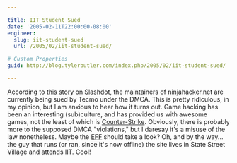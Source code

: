 ```yaml
---

title: IIT Student Sued
date: '2005-02-11T22:00:00-08:00'
engineer:
  slug: iit-student-sued
  url: /2005/02/iit-student-sued/

# Custom Properties
guid: http://blog.tylerbutler.com/index.php/2005/02/iit-student-sued/

---
```


According to [this story][1] on [Slashdot][2], the maintainers of
ninjahacker.net are currently being sued by Tecmo under the DMCA. This is
pretty ridiculous, in my opinion, but I am anxious to hear how it turns out.
Game hacking has been an interesting (sub)culture, and has provided us with
awesome games, not the least of which is [Counter-Strike][3]. Obviously, there
is probably more to the supposed DMCA "violations," but I daresay it's a
misuse of the law nonetheless. Maybe the [EFF][4] should take a look? Oh, and
by the way... the guy that runs (or ran, since it's now offline) the site
lives in State Street Village and attends IIT. Cool!

   [1]: http://games.slashdot.org/games/05/02/10/0347222.shtml?tid=211&tid=123 (Tecmo Sues Game Hackers Under DMCA)
   [2]: http://www.slashdot.org (Ahhh, Slashdot... home of geek news... and trolls.)
   [3]: http://www.counter-strike.net/ (Counter-Strike's official website.)
   [4]: http://www.eff.org/ (Help save the Electronic Frontier!)

